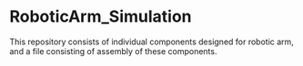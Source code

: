 # RoboticArm_Simulation
This repository consists of individual components designed for robotic arm, and a file consisting of assembly of these components.
